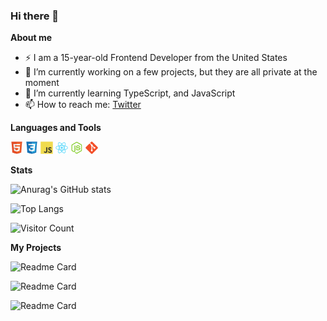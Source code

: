 ### Hi there 👋


**About me**
- ⚡ I am a 15-year-old Frontend Developer from the United States
- 🔭 I’m currently working on a few projects, but they are all private at the moment
- 🌱 I’m currently learning TypeScript, and JavaScript
- 📫 How to reach me: [Twitter](https://twitter.com/zappexe)


**Languages and Tools**

<img src="https://raw.githubusercontent.com/devicons/devicon/master/icons/html5/html5-original.svg" alt="HTML5" width="20" height="20"/>
<img src="https://raw.githubusercontent.com/devicons/devicon/master/icons/css3/css3-original.svg" alt="CSS3" width="20" height="20"/>
 <img src="https://raw.githubusercontent.com/devicons/devicon/master/icons/javascript/javascript-original.svg" alt="JavaScript" width="20" height="20"/>
 <img src="https://raw.githubusercontent.com/devicons/devicon/master/icons/react/react-original.svg" alt="React" width="20" height="20"/>
 <img src="https://raw.githubusercontent.com/devicons/devicon/master/icons/nodejs/nodejs-original.svg" alt="Node.js" width="20" height="20"/>
  <img src="https://raw.githubusercontent.com/devicons/devicon/master/icons/git/git-original.svg" alt="Git" width="20" height="20"/>

**Stats**

![Anurag's GitHub stats](https://github-readme-stats.vercel.app/api?username=seanscott565&count_private=true&theme=dark&show_icons=true&hide_border=true)

![Top Langs](https://github-readme-stats.vercel.app/api/top-langs/?username=seanscott565&theme=dark&layout=compact&hide_border=true)

![Visitor Count](https://profile-counter.glitch.me/seanscott565/count.svg)



**My Projects**

![Readme Card](https://github-readme-stats.vercel.app/api/pin/?username=seanscott565&repo=snake&theme=dark&hide_border=true)

![Readme Card](https://github-readme-stats.vercel.app/api/pin/?username=seanscott565&repo=Weather-App&theme=dark&hide_border=true)

![Readme Card](https://github-readme-stats.vercel.app/api/pin/?username=seanscott565&repo=burny-frontend&theme=dark&hide_border=true)



